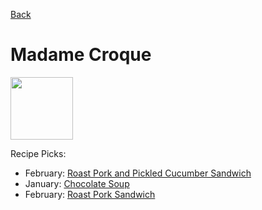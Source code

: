 [Back](../index.md)
# Madame Croque

<img src="http://api.adorable.io/avatars/100/mmecroque%40flavor.magazine" height="100" width="100" />

Recipe Picks:

- February: [Roast Pork and Pickled Cucumber Sandwich](../recipe/feb/roast-pork-and-pickle-cucumber-sandwich)
- January: [Chocolate Soup](../recipe/jan/chocolate-soup.md)
- February: [Roast Pork Sandwich](../recipe/feb/roast-pork-sandwich.md)
